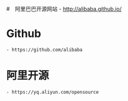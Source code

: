#　阿里巴巴开源网站
    - http://alibaba.github.io/

# Github
    - https://github.com/alibaba

# 阿里开源
    - https://yq.aliyun.com/opensource
